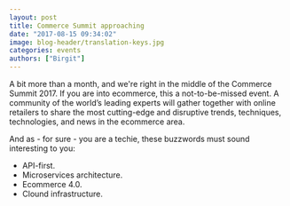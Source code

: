```yaml
---
layout: post
title: Commerce Summit approaching
date: "2017-08-15 09:34:02"
image: blog-header/translation-keys.jpg
categories: events
authors: ["Birgit"]
---
```


A bit more than a month, and we're right in the middle of the Commerce Summit 2017.
If you are into ecommerce, this a not-to-be-missed event.
A community of the world’s leading experts will gather together with online retailers to share the most cutting-edge and disruptive trends, techniques, technologies, and news in the ecommerce area.

And as - for sure - you are a techie, these buzzwords must sound interesting to you:

* API-first.
* Microservices architecture.
* Ecommerce 4.0.
* Clound infrastructure.
